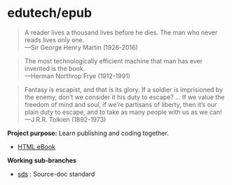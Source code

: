 # edutech/epub

> A reader lives a thousand lives before he dies. The man who never reads lives only one.  
> —Sir George Henry Martin (1926-2016)

> The most technologically efficient machine that man has ever invented is the book.  
> —Herman Northrop Frye (1912-1991)

> Fantasy is escapist, and that is its glory. If a soldier is imprisioned by the enemy, don’t we consider it his duty to escape? ... If we value the freedom of mind and soul, if we’re partisans of liberty, then it’s our plain duty to escape, and to take as many people with us as we can!  
> —J.R.R. Tolkien (1892-1973)

__Project purpose:__ Learn publishing and coding together.

- [HTML eBook](https://jahoward11.github.com/edutech/epub/hjas18_htmlebook.html)

__Working sub-branches__

- [sds](./sds/README.md) : Source-doc standard

